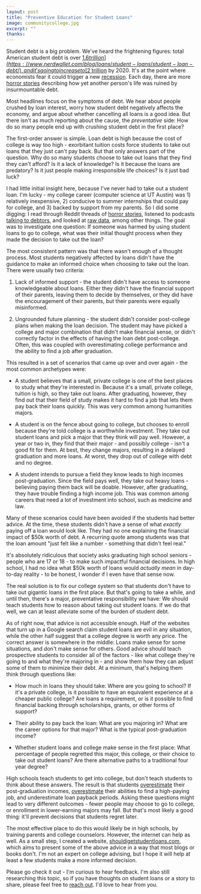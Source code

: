 ```yaml
---
layout: post
title: "Preventive Education for Student Loans"
image: communitycollege.jpg
excerpt: ""
thanks: 
---
```


Student debt is a big problem. We've heard the frightening figures: total American student debt is over [$1.6 trillion](https://www.nerdwallet.com/blog/loans/student-loans/student-loan-debt/), and it's going to increase to [$2 trillion](https://www.cnbc.com/2019/09/19/student-debt-continues-to-climb-heres-how-much-graduates-now-owe.html) by 2020. It's at the point where economists fear it could trigger a new [recession](https://knowledge.wharton.upenn.edu/article/student-loan-debt-crisis/). Each day, there are more [horror stories](https://studentdebtcrisis.org/read-student-debt-stories/) describing how yet another person's life was ruined by insurmountable debt.

Most headlines focus on the symptoms of debt. We hear about people crushed by loan interest, worry how student debt negatively affects the economy, and argue about whether cancelling all loans is a good idea. But there isn't as much reporting about the cause, the *preventative* side: How do so many people end up with crushing student debt in the first place?

The first-order answer is simple. Loan debt is high because the cost of college is way too high - exorbitant tuition costs force students to take out loans that they just can't pay back. But that only answers part of the question. Why do so many students choose to take out loans that they find they can't afford? Is it a lack of knowledge? Is it because the loans are predatory? Is it just people making irresponsible life choices? Is it just bad luck?

I had little initial insight here, because I've never had to take out a student loan. I'm lucky - my college career (computer science at UT Austin) was 1) relatively inexpensive, 2) conducive to summer internships that could pay for college, and 3) backed by support from my parents. So I did some digging: I read through Reddit threads of [horror stories](https://www.reddit.com/r/StudentLoans/comments/a7altk/student_loan_horror_stories/), listened to podcasts [talking to debtors](https://project.wnyc.org/death-sex-money-podcast-student-loans), and looked at [raw data](https://collegescorecard.ed.gov/data/), among other things. The goal was to investigate one question: If someone was harmed by using student loans to go to college, what was their initial thought process when they made the decision to take out the loan?

The most consistent pattern was that there wasn't enough of a thought process. Most students negatively affected by loans didn't have the guidance to make an informed choice when choosing to take out the loan. There were usually two criteria:

1. Lack of informed support - the student didn't have access to someone knowledgeable about loans. Either they didn't have the financial support of their parents, leaving them to decide by themselves, or they did have the encouragement of their parents, but their parents were equally misinformed.

2. Ungrounded future planning - the student didn't consider post-college plans when making the loan decision. The student may have picked a college and major combination that didn't make financial sense, or didn't correctly factor in the effects of having the loan debt post-college. Often, this was coupled with overestimating college performance and the ability to find a job after graduation.

This resulted in a set of scenarios that came up over and over again - the most common archetypes were:

* A student believes that a small, private college is one of the best places to study what they're interested in. Because it's a small, private college, tuition is high, so they take out loans. After graduating, however, they find out that their field of study makes it hard to find a job that lets them pay back their loans quickly. This was very common among humanities majors.

* A student is on the fence about going to college, but chooses to enroll because they're told college is a worthwhile investment. They take out student loans and pick a major that they think will pay well. However, a year or two in, they find that their major - and possibly college - isn't a good fit for them. At best, they change majors, resulting in a delayed graduation and more loans. At worst, they drop out of college with debt and no degree.

* A student intends to pursue a field they know leads to high incomes post-graduation. Since the field pays well, they take out heavy loans - believing paying them back will be doable. However, after graduating, they have trouble finding a high income job. This was common among careers that need a lot of investment into school, such as medicine and law.

Many of these scenarios could have been avoided if the students had better advice. At the time, these students didn't have a sense of what *exactly* paying off a loan would look like. They had no one explaining the financial impact of $50k worth of debt. A recurring quote among students was that the loan amount "just felt like a number - something that didn't feel real."

It's absolutely ridiculous that society asks graduating high school seniors - people who are 17 or 18 - to make such impactful financial decisions. In high school, I had no idea what $50k worth of loans would *actually mean* in day-to-day reality - to be honest, I wonder if I even have that sense now.

The real solution is to fix our college system so that students don't have to take out gigantic loans in the first place. But that's going to take a while, and until then, there's a major, preventative responsibility we have: We should teach students how to reason about taking out student loans. If we do that well, we can at least alleviate some of the burden of student debt.

As of right now, that advice is not accessible enough. Half of the websites that turn up in a Google search claim student loans are evil in any situation, while the other half suggest that a college degree is worth any price. The correct answer is somewhere in the middle: Loans make sense for some situations, and don't make sense for others. Good advice should teach prospective students to consider all of the factors - like what college they're going to and what they're majoring in - and show them how they can adjust some of them to minimize their debt. At a minimum, that's helping them think through questions like:

* How much in loans they should take: Where are you going to school? If it's a private college, is it possible to have an equivalent experience at a cheaper public college? Are loans a requirement, or is it possible to find financial backing through scholarships, grants, or other forms of support?

* Their ability to pay back the loan: What are you majoring in? What are the career options for that major? What is the typical post-graduation income?

* Whether student loans and college make sense in the first place: What percentage of people regretted this major, this college, or their choice to take out student loans? Are there alternative paths to a traditional four year degree?

High schools teach students to get into college, but don't teach students to think about these answers. The result is that students [overestimate](https://www.inc.com/minda-zetlin/college-grads-overestimate-starting-salaries-study-shows.html) their post-graduation incomes, [overestimate](https://www.businessinsider.com/college-graduates-overestimate-skills-2013-10) their abilities to find a high-paying job, and underestimate loan payback periods. Asking these questions might lead to very different outcomes - fewer people may choose to go to college, or enrollment in lower-earning majors may fall. But that's most likely a good thing: it'll prevent decisions that students regret later.

The most effective place to do this would likely be in high schools, by training parents and college counselors. However, the internet can help as well. As a small step, I created a website, [shouldigetstudentloans.com](https://shouldigetstudentloans.com/), which aims to present some of the above advice in a way that most blogs or books don't. I'm not an expert on college advising, but I hope it will help at least a few students make a more informed decision.

Please go check it out - I'm curious to hear feedback. I'm also still researching this topic, so if you have thoughts on student loans or a story to share, please feel free to [reach out](mailto:neilpatil215@gmail.com). I'd love to hear from you.
